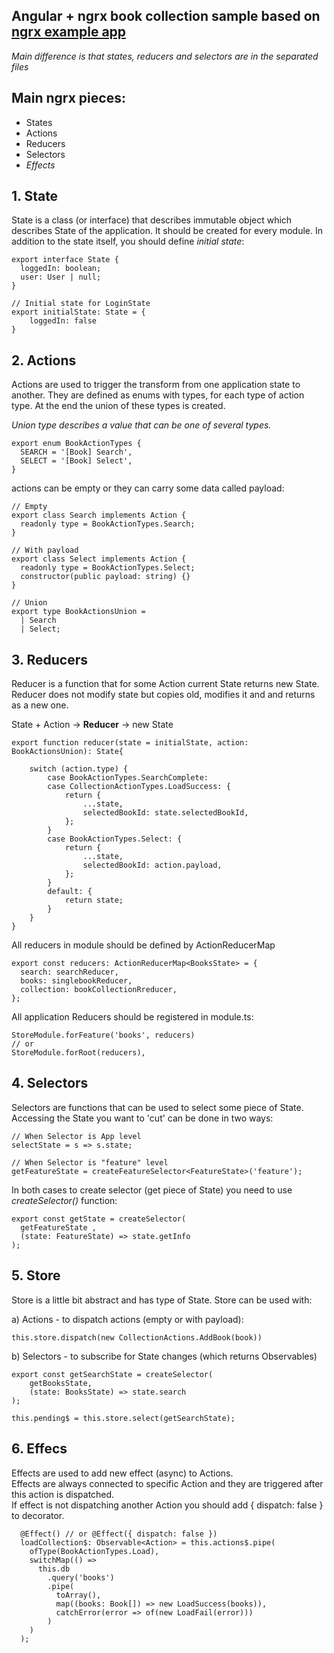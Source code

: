 ## Angular + ngrx book collection sample based on [ngrx example app](https://github.com/ngrx/platform/tree/master/example-app) 
*Main difference is that states, reducers and selectors are in the separated files*

## Main ngrx pieces:
- States
- Actions
- Reducers
- Selectors
- *Effects*

## 1. State

State is a class (or interface) that describes immutable object which describes State of the application. It should be created for every module. In addition to the state itself, you should define *initial state*:

```
export interface State {
  loggedIn: boolean;
  user: User | null;
}

// Initial state for LoginState
export initialState: State = {
    loggedIn: false
}
```

## 2. Actions

Actions are used to trigger the transform from one application state to another.
They are defined as enums with types, for each type of action type. At the end the union of these types is created.

*Union type describes a value that can be one of several types.* 

```
export enum BookActionTypes {
  SEARCH = '[Book] Search',
  SELECT = '[Book] Select',
}
```

actions can be empty or they can carry some data called payload:

```
// Empty
export class Search implements Action {
  readonly type = BookActionTypes.Search;
}

// With payload
export class Select implements Action {
  readonly type = BookActionTypes.Select;
  constructor(public payload: string) {}
}

// Union
export type BookActionsUnion =
  | Search
  | Select;
```

## 3. Reducers

Reducer is a function that for some Action current State returns new State. Reducer does not modify state but copies old, modifies it and and returns as a new one.

State + Action -> **Reducer** -> new State

```
export function reducer(state = initialState, action: BookActionsUnion): State{

    switch (action.type) {
        case BookActionTypes.SearchComplete:
        case CollectionActionTypes.LoadSuccess: {
            return {
                ...state,
                selectedBookId: state.selectedBookId,
            };
        }
        case BookActionTypes.Select: {
            return {
                ...state,
                selectedBookId: action.payload,
            };
        }
        default: {
            return state;
        }
    }
}

```

All reducers in module should be defined by ActionReducerMap

```
export const reducers: ActionReducerMap<BooksState> = {
  search: searchReducer,
  books: singlebookReducer,
  collection: bookCollectionRreducer,
};
```

All application Reducers should be registered in module.ts:
```
StoreModule.forFeature('books', reducers)
// or
StoreModule.forRoot(reducers),
```

## 4. Selectors

Selectors are functions that can be used to select some piece of State. Accessing the State you want to 'cut' can be done in two ways:
```
// When Selector is App level
selectState = s => s.state;

// When Selector is "feature" level
getFeatureState = createFeatureSelector<FeatureState>('feature');
```

In both cases to create selector (get piece of State) you need to use *createSelector()* function:

```
export const getState = createSelector(
  getFeatureState ,
  (state: FeatureState) => state.getInfo
);
```

## 5. Store
Store is a little bit abstract and has type of State. Store can be used with:<br>

a) Actions - to dispatch actions (empty or with payload):
```
this.store.dispatch(new CollectionActions.AddBook(book))
```

b) Selectors - to subscribe for State changes (which returns Observables)
```
export const getSearchState = createSelector(
    getBooksState,
    (state: BooksState) => state.search
);

this.pending$ = this.store.select(getSearchState);
```

## 6. Effecs

Effects are used to add new effect (async) to Actions.<br>
Effects are always connected to specific Action and they are triggered after this action is dispatched.<br>
If effect is not dispatching another Action you should add { dispatch: false } to decorator.
```
  @Effect() // or @Effect({ dispatch: false })
  loadCollection$: Observable<Action> = this.actions$.pipe(
    ofType(BookActionTypes.Load),
    switchMap(() =>
      this.db
        .query('books')
        .pipe(
          toArray(),
          map((books: Book[]) => new LoadSuccess(books)),
          catchError(error => of(new LoadFail(error)))
        )
    )
  );
```



